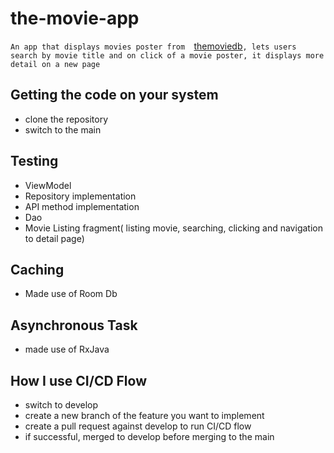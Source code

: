 # the-movie-app
`An app that displays movies poster from  `<a href = "https://www.themoviedb.org/">themoviedb</a>`, lets users search by movie title and on click of a movie poster, it displays more detail on a new page`

## Getting the code on your system

- clone the repository
- switch to the main

## Testing

- ViewModel
- Repository implementation
- API method implementation
- Dao
- Movie Listing fragment( listing movie, searching, clicking and navigation to detail page)

## Caching

- Made use of Room Db

## Asynchronous Task

- made use of RxJava

## How I use CI/CD Flow

- switch to develop
- create a new branch of the feature you want to implement
- create a pull request against develop to run CI/CD flow
- if successful, merged to develop before merging to the main

